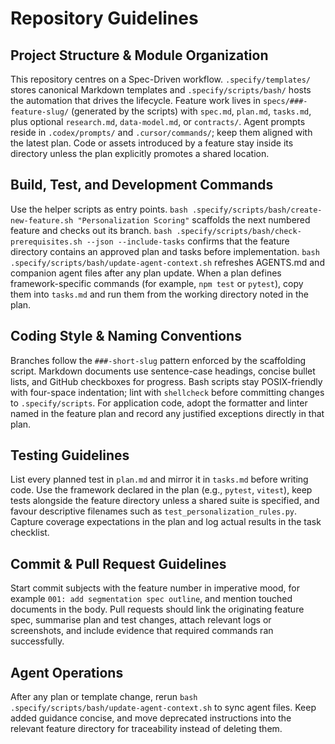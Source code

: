 # Repository Guidelines

## Project Structure & Module Organization
This repository centres on a Spec-Driven workflow. `.specify/templates/` stores canonical Markdown templates and `.specify/scripts/bash/` hosts the automation that drives the lifecycle. Feature work lives in `specs/###-feature-slug/` (generated by the scripts) with `spec.md`, `plan.md`, `tasks.md`, plus optional `research.md`, `data-model.md`, or `contracts/`. Agent prompts reside in `.codex/prompts/` and `.cursor/commands/`; keep them aligned with the latest plan. Code or assets introduced by a feature stay inside its directory unless the plan explicitly promotes a shared location.

## Build, Test, and Development Commands
Use the helper scripts as entry points. `bash .specify/scripts/bash/create-new-feature.sh "Personalization Scoring"` scaffolds the next numbered feature and checks out its branch. `bash .specify/scripts/bash/check-prerequisites.sh --json --include-tasks` confirms that the feature directory contains an approved plan and tasks before implementation. `bash .specify/scripts/bash/update-agent-context.sh` refreshes AGENTS.md and companion agent files after any plan update. When a plan defines framework-specific commands (for example, `npm test` or `pytest`), copy them into `tasks.md` and run them from the working directory noted in the plan.

## Coding Style & Naming Conventions
Branches follow the `###-short-slug` pattern enforced by the scaffolding script. Markdown documents use sentence-case headings, concise bullet lists, and GitHub checkboxes for progress. Bash scripts stay POSIX-friendly with four-space indentation; lint with `shellcheck` before committing changes to `.specify/scripts`. For application code, adopt the formatter and linter named in the feature plan and record any justified exceptions directly in that plan.

## Testing Guidelines
List every planned test in `plan.md` and mirror it in `tasks.md` before writing code. Use the framework declared in the plan (e.g., `pytest`, `vitest`), keep tests alongside the feature directory unless a shared suite is specified, and favour descriptive filenames such as `test_personalization_rules.py`. Capture coverage expectations in the plan and log actual results in the task checklist.

## Commit & Pull Request Guidelines
Start commit subjects with the feature number in imperative mood, for example `001: add segmentation spec outline`, and mention touched documents in the body. Pull requests should link the originating feature spec, summarise plan and test changes, attach relevant logs or screenshots, and include evidence that required commands ran successfully.

## Agent Operations
After any plan or template change, rerun `bash .specify/scripts/bash/update-agent-context.sh` to sync agent files. Keep added guidance concise, and move deprecated instructions into the relevant feature directory for traceability instead of deleting them.
